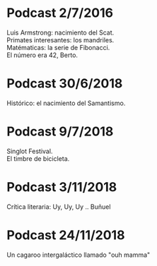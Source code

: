 # Podcast 2/7/2016  

Luis Armstrong: nacimiento del Scat.  
Primates interesantes: los mandriles.  
Matématicas: la serie de Fibonacci.  
El número era 42, Berto.  

# Podcast 30/6/2018

Histórico: el nacimiento del Samantismo.

# Podcast 9/7/2018

Singlot Festival.  
El timbre de bicicleta.  

# Podcast 3/11/2018

Crítica literaria: Uy, Uy, Uy .. Buñuel

# Podcast 24/11/2018

Un cagaroo intergaláctico llamado "ouh mamma"  
